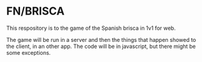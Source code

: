 # FN/BRISCA
This respository is to the game of the Spanish brisca in 1v1 for web.

The game will be run in a server and then the things that happen showed to the client, in an other app.
The code will be in javascript, but there might be some exceptions.
